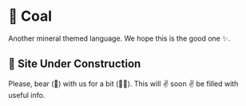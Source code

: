 # :gem: Coal
Another mineral themed language. We hope this is the good one :sparkles:.

## :construction: Site Under Construction
Please, bear (:bear:) with us for a bit (:technologist:). This will :v: soon :v: be filled with useful info.
